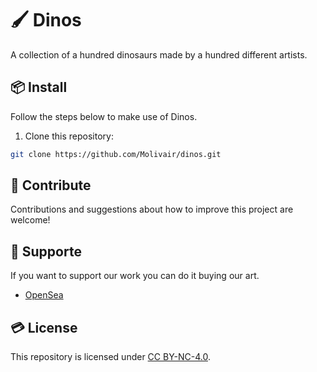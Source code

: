# 🖌️ Dinos
A collection of a hundred dinosaurs made by a hundred different artists.

## 📦 Install
Follow the steps below to make use of Dinos.

1. Clone this repository:
```bash
git clone https://github.com/Molivair/dinos.git
```

## 🤝 Contribute
Contributions and suggestions about how to improve this project are welcome!

## 💚 Supporte
If you want to support our work you can do it buying our art.
- [OpenSea](https://opensea.io/Molivair)

## 💳 License
This repository is licensed under [CC BY-NC-4.0](https://github.com/Molivair/dinos/blob/main/LICENSE).

